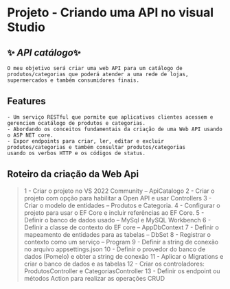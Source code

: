 # Projeto - Criando uma API no visual Studio
## ✨ _API catálogo_✨

    O meu objetivo será criar uma web API para um catálogo de produtos/categorias que poderá atender a uma rede de lojas,
    supermercados e também consumidores finais.



## Features

    - Um serviço RESTful que pormite que aplicativos clientes acessem e gerenciem ocatálogo de produtos e categorias.
    - Abordando os conceitos fundamentais da criação de uma Web API usando o ASP NET core.
    - Expor endpoints para criar, ler, editar e excluir produtos/categorias e também consultar produtos/categorias
    usando os verbos HTTP e os códigos de status.


## Roteiro da criação da Web Api

> 1 - Criar o projeto no VS 2022 Community – ApiCatalogo
> 2 - Criar o projeto com opção para habilitar a Open API e usar Controllers
> 3 - Criar o modelo de entidades – Produtos e Categoria.
> 4 - Configurar o projeto para usar o EF Core e incluir referências ao EF Core.
> 5 - Definir o banco de dados usado – MySql e MySQL Workbench
> 6 - Definir a classe de contexto do EF core – AppDbContext
> 7 - Definir o mapeamento de entidades para as tabelas – DbSet<T>
> 8 - Registrar o contexto como um serviço – Program
> 9 - Definir a string de conexão no arquivo appsettings.json
> 10 - Definir o provedor do banco de dados (Pomelo) e obter a string de conexão
> 11 - Aplicar o Migrations e criar o banco de dados e as tabelas
> 12 - Criar os controladores: ProdutosController e CategoriasController
> 13 - Definir os endpoint ou métodos Action para realizar as operações CRUD





